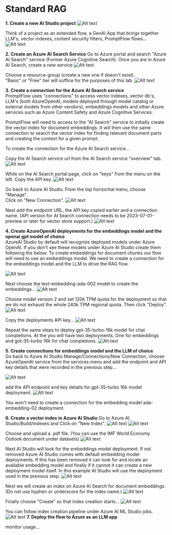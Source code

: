 # Standard RAG 



**1. Create a new AI Studio project**
![Alt text](../../media/new_project.png)

Think of a project as an extended flow, a GenAI App that brings together LLM's, vector indexes, content security filters, PromptFlow flows... 
![Alt text](../../media/new-aistudio-project.png)

**2. Create an Azure AI Search Service**
Go to Azure portal and search "Azure AI Search" service (Former Azure Cognitive Search).
Once you are in Azure AI Search, create a new service
![Alt text](../../media/new-AzureAI-search-service.png)

Choose a resource-group (create a new one if doesn't exist). \
"Basic" or "Free" tier will suffice for the purposes of this lab.
![Alt text](../../media/create-search-service-det.png)


**3. Create a connection for the Azure AI Search service** \
PromptFlow uses "connections" to access vector indexes, vector db's, LLM's (both AzureOpenAI, models deployed through model catalog or external models from other vendors), embeddings models and other Azure services such as Azure Content Safety and Azure Cognitive Services.

PromptFlow will need to access to the "AI Search" service to initially create the vector index for document embeddings. It will then use the same connection to search the vector index for finding relevant document parts and creating the context for a given prompt.

To create the connection for the Azure AI Search service...

Copy the AI Search service url from the AI Search service "overview" tab. 
![Alt text](../../media/aisearchconn02.png)

While on the AI Search portal page, click on "keys" from the menu on the left. Copy the API key.
![Alt text](../../media/aisearchconn01.png)

Go back to Azure AI Studio. From the top horizontal menu, choose "Manage". \
Click on "New Connection".
![Alt text](../../media/aisearchconn03.png)

Next add the endpoint URL, the API key copied earlier and a connection name. 
(API version for AI Search connection needs to be 2023-07-01-preview or later for vector store support.)
![Alt text](../../media/aisearchconn04.png)


**4. Create AzureOpenAI deployments for the embeddings model and the openai gpt model of choice** \
AzureAI Studio by default will recognize deployed models under Azure OpenAI. 
If you don't see these models under Azure AI Studio create them following the below.
To create embeddings for document chunks our flow will need to use an embeddings model. We need to create a connection for the embeddings model and the LLM to drive the RAG flow.

![Alt text](../../media/aoaimodel-deploy01.png)

Next choose the text-embedding-ada-002 model to create the embeddings...
![Alt text](../../media/aoaimodel-deploy02.png)

Choose model version 2 and set 120k TPM quota for the deployment so that we do not exhaust the whole 240k TPM regional quota. Then click "Deploy".
![Alt text](../../media/aoaimodel-deploy03.png)

Copy the deployments API key...
![Alt text](../../media/aoaimodel-deploy04.png)

Repeat the same steps to deploy gpt-35-turbo-16k model for chat completions.
At the you will have two deployments. One for embeddings and got-35-turbo 16k for chat completions.
![Alt text](../../media/aoaimodel-deploy05.png)

**5. Create connections for embeddings model and the LLM of choice** \
Go back to Azure AI Studio Manage/Connections/New Connection, choose AzureOpenAI service from the services menu and add the endpoint and API key details that were recorded in the previous step...

![Alt text](../../media/aoai-conn11.png)

add the API endpoint and key details for gpt-35-turbo 16k model deployment.
![Alt text](../../media/aoai-conn10.png)

You won't need to create a connection for the embedding model ada-embedding-02 deployment. 

**6. Create a vector index in Azure AI Studio**
Go to Azure AI Studio/Build/Indexes and Click on "New Index".
![Alt text](../../media/vector-index01.png)
![Alt text](../../media/vector-index02.png)

Choose and upload a .pdf file. (You can use the IMF World Economy Outlook document under datasets)
![Alt text](../../media/vector-index03.png)

Next AI Studio will look for the embeddings model deployment. If not removed Azure AI Studio comes with default embedding model deployments. If this has been removed it can look for and locate an available embedding model and finally if it cannot it can create a new deployment model itself. In this example AI Studio will use the deployment used in the previous step.
![Alt text](../../media/vector-index04.png)

Next we will create an index on Azure AI Search for document embeddings. \
(Do not use hyphen or underscore for the index name.)
![Alt text](../../media/vector-index05.png)

Finally choose "Create" so that index creation starts...
![Alt text](../../media/vector-index06.png)

You can follow index creation pipeline under Azure AI ML Studio jobs.
![Alt text](../../media/vector-index07.png)
**7. Deploy the flow to Azure as an LLM app**

monitor usage...
